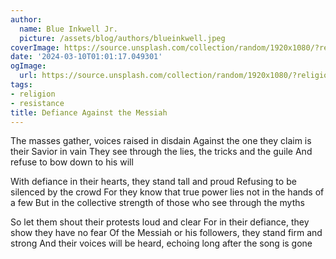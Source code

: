 ```yaml
---
author:
  name: Blue Inkwell Jr.
  picture: /assets/blog/authors/blueinkwell.jpeg
coverImage: https://source.unsplash.com/collection/random/1920x1080/?religion
date: '2024-03-10T01:01:17.049301'
ogImage:
  url: https://source.unsplash.com/collection/random/1920x1080/?religion
tags:
- religion
- resistance
title: Defiance Against the Messiah
---
```


The masses gather, voices raised in disdain
Against the one they claim is their Savior in vain
They see through the lies, the tricks and the guile
And refuse to bow down to his will

With defiance in their hearts, they stand tall and proud
Refusing to be silenced by the crowd
For they know that true power lies not in the hands of a few
But in the collective strength of those who see through the myths

So let them shout their protests loud and clear
For in their defiance, they show they have no fear
Of the Messiah or his followers, they stand firm and strong
And their voices will be heard, echoing long after the song is gone